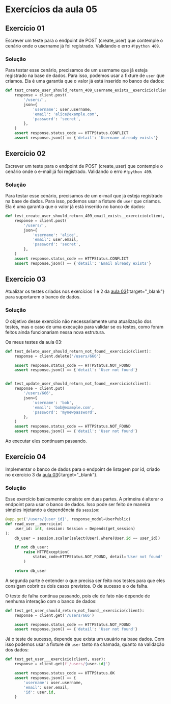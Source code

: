 # Exercícios da aula 05

## Exercício 01
Escrever um teste para o endpoint de POST (create_user) que contemple o cenário onde o username já foi registrado. Validando o erro `#!python 409`.

### Solução

Para testar esse cenário, precisamos de um username que já esteja registrado na base de dados. Para isso, podemos usar a fixture de `user` que criamos. Ela é uma garantia que o valor já está inserido no banco de dados:

```py title="/tests/test_app.py" hl_lines="1 5"
def test_create_user_should_return_409_username_exists__exercicio(client, user):
    response = client.post(
        '/users/',
        json={
            'username': user.username,
            'email': 'alice@example.com',
            'password': 'secret',
        },
    )
    assert response.status_code == HTTPStatus.CONFLICT
    assert response.json() == {'detail': 'Username already exists'}
```

## Exercício 02
Escrever um teste para o endpoint de POST (create_user) que contemple o cenário onde o e-mail já foi registrado. Validando o erro `#!python 409`.

### Solução

Para testar esse cenário, precisamos de um e-mail que já esteja registrado na base de dados. Para isso, podemos usar a fixture de `user` que criamos. Ela é uma garantia que o valor já está inserido no banco de dados:

```py title="/tests/test_app.py" hl_lines="1 5"
def test_create_user_should_return_409_email_exists__exercicio(client, user):
    response = client.post(
        '/users/',
        json={
            'username': 'alice',
            'email': user.email,
            'password': 'secret',
        },
    )
    assert response.status_code == HTTPStatus.CONFLICT
    assert response.json() == {'detail': 'Email already exists'}
```

## Exercício 03

Atualizar os testes criados nos exercícios 1 e 2 da [aula 03](../03.md/#exercicios){:target="_blank"} para suportarem o banco de dados.

### Solução

O objetivo desse exercício não necessariamente uma atualização dos testes, mas o caso de uma execução para validar se os testes, como foram feitos ainda funcionariam nessa nova estrutura.

Os meus testes da aula 03:

```python
def test_delete_user_should_return_not_found__exercicio(client):
    response = client.delete('/users/666')

    assert response.status_code == HTTPStatus.NOT_FOUND
    assert response.json() == {'detail': 'User not found'}


def test_update_user_should_return_not_found__exercicio(client):
    response = client.put(
        '/users/666',
        json={
            'username': 'bob',
            'email': 'bob@example.com',
            'password': 'mynewpassword',
        },
    )
    assert response.status_code == HTTPStatus.NOT_FOUND
    assert response.json() == {'detail': 'User not found'}
```

Ao executar eles continuam passando.

## Exercício 04

Implementar o banco de dados para o endpoint de listagem por id, criado no exercício 3 da [aula 03](../03.md/#exercicios){:target="_blank"}.


### Solução

Esse exercício basicamente consiste em duas partes. A primeira é alterar o endpoint para usar o banco de dados. Isso pode ser feito de maneira simples injetando a dependência da `session`:

```python
@app.get('/users/{user_id}', response_model=UserPublic)
def read_user__exercicio(
    user_id: int, session: Session = Depends(get_session)
):
    db_user = session.scalar(select(User).where(User.id == user_id))

    if not db_user:
        raise HTTPException(
            status_code=HTTPStatus.NOT_FOUND, detail='User not found'
        )

    return db_user
```

A segunda parte é entender o que precisa ser feito nos testes para que eles consigam cobrir os dois casos previstos. O de sucesso e o de falha.

O teste de falha continua passando, pois ele de fato não depende de nenhuma interação com o banco de dados:
```python
def test_get_user_should_return_not_found__exercicio(client):
    response = client.get('/users/666')

    assert response.status_code == HTTPStatus.NOT_FOUND
    assert response.json() == {'detail': 'User not found'}
```

Já o teste de sucesso, depende que exista um usuário na base dados. Com isso podemos usar a fixture de `user` tanto na chamada, quanto na validação dos dados:

```python
def test_get_user___exercicio(client, user):
    response = client.get(f'/users/{user.id}')

    assert response.status_code == HTTPStatus.OK
    assert response.json() == {
        'username': user.username,
        'email': user.email,
        'id': user.id,
    }
```
